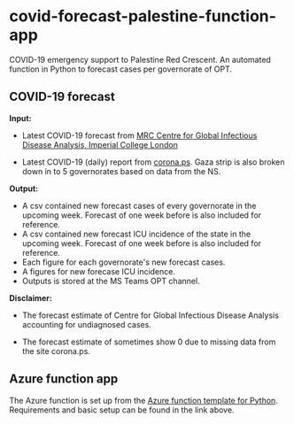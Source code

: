# covid-forecast-palestine-function-app

COVID-19 emergency support to Palestine Red Crescent. An automated function in Python to forecast cases per governorate of OPT.

## COVID-19 forecast

**Input:**

- Latest COVID-19 forecast from [MRC Centre for Global Infectious Disease Analysis, Imperial College London](https://mrc-ide.github.io/global-lmic-reports/)

- Latest COVID-19 (daily) report from [corona.ps](https://corona.ps/). Gaza strip is also broken down in to 5 governorates based on data from the NS.

**Output:**

- A csv contained new forecast cases of every governorate in the upcoming week. Forecast of one week before is also included for reference.
- A csv contained new forecast ICU incidence of the state in the upcoming week. Forecast of one week before is also included for reference.
- Each figure for each governorate's new forecast cases.
- A figures for new forecase ICU incidence.
- Outputs is stored at the MS Teams OPT channel.

**Disclaimer:**

- The forecast estimate of Centre for Global Infectious Disease Analysis accounting for undiagnosed cases.

- The forecast estimate of sometimes show 0 due to missing data from the site corona.ps.

## Azure function app 

The Azure function is set up from the [Azure function template for Python](https://github.com/jmargutt/azure-python-function-app).
Requirements and basic setup can be found in the link above.
